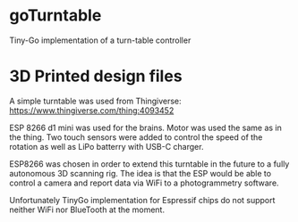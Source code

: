 # goTurntable
Tiny-Go implementation of a turn-table controller

# 3D Printed design files

A simple turntable was used from Thingiverse: https://www.thingiverse.com/thing:4093452

ESP 8266 d1 mini was used for the brains. Motor was used the same as in the thing. 
Two touch sensors were added to control the speed of the rotation as well as LiPo batterry with USB-C charger.

ESP8266 was chosen in order to extend this turntable in the future to a fully autonomous 3D scanning rig.
The idea is that the ESP would be able to control a camera and report data via WiFi to a photogrammetry software.

Unfortunately TinyGo implementation for Espressif chips do not support neither WiFi nor BlueTooth at the moment.
